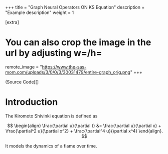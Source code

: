 +++
title = "Graph Neural Operators ON KS Equation"
description = "Example description"
weight = 1

[extra]
# You can also crop the image in the url by adjusting w=/h=
remote_image = "https://www.the-sas-mom.com/uploads/3/0/0/3/30031479/entire-graph_orig.png"
+++

(Source Code)[]


# Introduction 

The Kiromoto Shivinki equation is defined as 

$$
\begin{align}
 \frac{\partial u}{\partial t} &= \frac{\partial u}{\partial x} + \frac{\partial^2 u}{\partial x^2} + \frac{\partial^4 u}{\partial x^4}
\end{align}.
$$

It models the dynamics of a flame over time.
